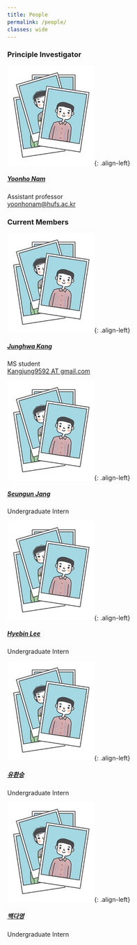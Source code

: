 ```yaml
---
title: People
permalink: /people/
classes: wide
---
```


### Principle Investigator

![image-left](/assets/images/people/person1.JPG){: .align-left}

##### [Yoonho Nam](https://yoonhonam.github.io/)

Assistant professor   
[yoonhonam@hufs.ac.kr](mailto:yoonhonam@hufs.ac.kr)



### Current Members

![image-left](/assets/images/people/person1.JPG){: .align-left}

##### [Junghwa Kang]()

MS student   
[Kangjung9592 AT gmail.com]()



![image-left](/assets/images/people/person1.JPG){: .align-left}

##### [Seungun Jang]()

Undergraduate Intern   
  
  
  
![image-left](/assets/images/people/person1.JPG){: .align-left}

##### [Hyebin Lee]()

Undergraduate Intern   



![image-left](/assets/images/people/person1.JPG){: .align-left}

##### [유환승]()

Undergraduate Intern   



![image-left](/assets/images/people/person1.JPG){: .align-left}

##### [백다영]()

Undergraduate Intern   
